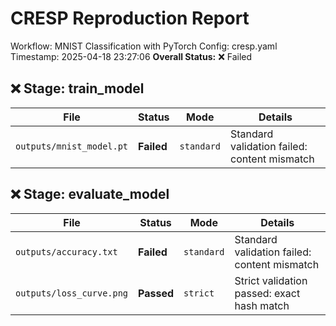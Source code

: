 # CRESP Reproduction Report
Workflow: MNIST Classification with PyTorch
Config: cresp.yaml
Timestamp: 2025-04-18 23:27:06
**Overall Status:** ❌ Failed


## ❌ Stage: train_model
| File | Status | Mode | Details |
|------|--------|------|---------|
| `outputs/mnist_model.pt` | **Failed** | `standard` | Standard validation failed: content mismatch |

## ❌ Stage: evaluate_model
| File | Status | Mode | Details |
|------|--------|------|---------|
| `outputs/accuracy.txt` | **Failed** | `standard` | Standard validation failed: content mismatch |
| `outputs/loss_curve.png` | **Passed** | `strict` | Strict validation passed: exact hash match |

